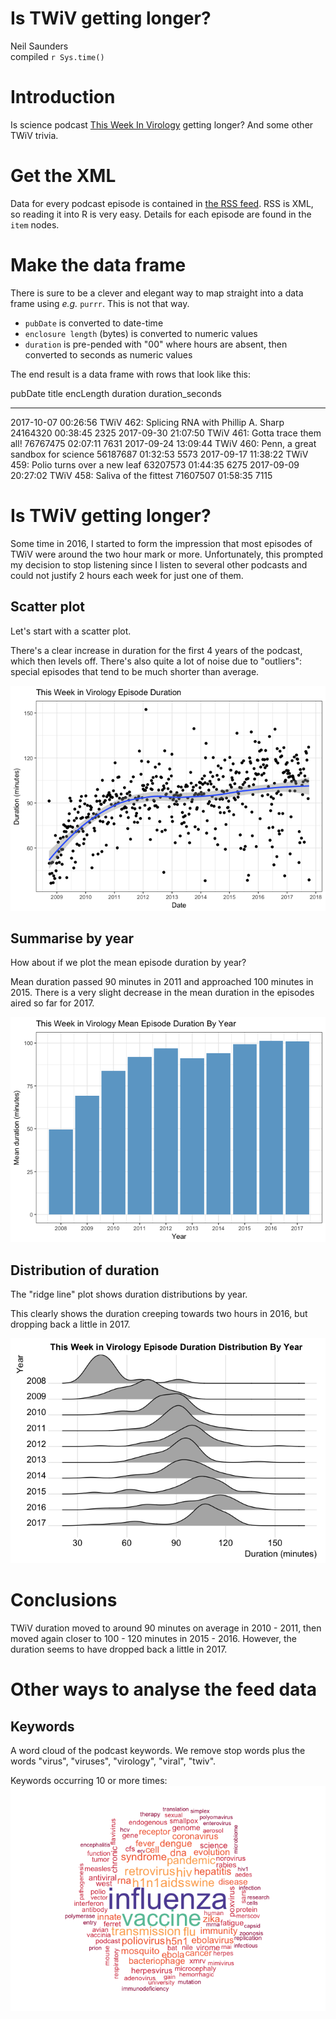# Is TWiV getting longer?
Neil Saunders  
compiled `r Sys.time()`  



# Introduction
Is science podcast [This Week In Virology](http://www.microbe.tv/twiv/) getting longer? And some other TWiV trivia.

# Get the XML
Data for every podcast episode is contained in [the RSS feed](http://twiv.microbeworld.libsynpro.com/twiv). RSS is XML, so reading it into R is very easy. Details for each episode are found in the `item` nodes.



# Make the data frame
There is sure to be a clever and elegant way to map straight into a data frame using _e.g._ `purrr`. This is not that way.

- `pubDate` is converted to date-time
- `enclosure length` (bytes) is converted to numeric values
- `duration` is pre-pended with "00" where hours are absent, then converted to seconds as numeric values



The end result is a data frame with rows that look like this:


pubDate               title                                           encLength  duration    duration_seconds
--------------------  ---------------------------------------------  ----------  ---------  -----------------
2017-10-07 00:26:56   TWiV 462: Splicing RNA with Phillip A. Sharp     24164320  00:38:45                2325
2017-09-30 21:07:50   TWiV 461: Gotta trace them all!                  76767475  02:07:11                7631
2017-09-24 13:09:44   TWiV 460: Penn, a great sandbox for science      56187687  01:32:53                5573
2017-09-17 11:38:22   TWiV 459: Polio turns over a new leaf            63207573  01:44:35                6275
2017-09-09 20:27:02   TWiV 458: Saliva of the fittest                  71607507  01:58:35                7115

# Is TWiV getting longer?
Some time in 2016, I started to form the impression that most episodes of TWiV were around the two hour mark or more. Unfortunately, this prompted my decision to stop listening since I listen to several other podcasts and could not justify 2 hours each week for just one of them.

## Scatter plot
Let's start with a scatter plot.

There's a clear increase in duration for the first 4 years of the podcast, which then levels off. There's also quite a lot of noise due to "outliers": special episodes that tend to be much shorter than average.

![](../../figures/twiv-scatter-1.png)<!-- -->

## Summarise by year
How about if we plot the mean episode duration by year?

Mean duration passed 90 minutes in 2011 and approached 100 minutes in 2015. There is a very slight decrease in the mean duration in the episodes aired so far for 2017.

![](../../figures/twiv-bar-1.png)<!-- -->

## Distribution of duration
The "ridge line" plot shows duration distributions by year.

This clearly shows the duration creeping towards two hours in 2016, but dropping back a little in 2017.

![](../../figures/twiv-joy-1.png)<!-- -->

# Conclusions
TWiV duration moved to around 90 minutes on average in 2010 - 2011, then moved again closer to 100 - 120 minutes in 2015 - 2016. However, the duration seems to have dropped back a little in 2017.

# Other ways to analyse the feed data
## Keywords
A word cloud of the podcast keywords. We remove stop words plus the words "virus", "viruses", "virology", "viral", "twiv".

Keywords occurring 10 or more times:
![](../../figures/twiv-wordcloud-1.png)<!-- -->
